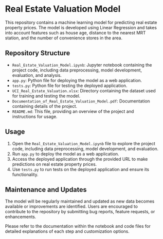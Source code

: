 # Real Estate Valuation Model

This repository contains a machine learning model for predicting real estate property prices. The model is developed using Linear Regression and takes into account features such as house age, distance to the nearest MRT station, and the number of convenience stores in the area.

## Repository Structure

- `Real_Estate_Valuation_Model.ipynb`: Jupyter notebook containing the project code, including data preprocessing, model development, evaluation, and analysis.
- `app.py`: Python file for deploying the model as a web application.
- `tests.py`: Python file for testing the deployed application.
- `UCI_Real_Estate_Valuation.xlsx`: Directory containing the dataset used for training and testing the model.
- `Documentation_of_Real_Estate_Valuation_Model.pdf`: Documentation containing details of the project.
- `README.md`: This file, providing an overview of the project and instructions for usage.

## Usage

1. Open the `Real_Estate_Valuation_Model.ipynb` file to explore the project code, including data preprocessing, model development, and evaluation.
2. Run `app.py` to deploy the model as a web application.
3. Access the deployed application through the provided URL to make predictions on real estate property prices.
4. Use `tests.py` to run tests on the deployed application and ensure its functionality.

## Maintenance and Updates

The model will be regularly maintained and updated as new data becomes available or improvements are identified. Users are encouraged to contribute to the repository by submitting bug reports, feature requests, or enhancements.

Please refer to the documentation within the notebook and code files for detailed explanations of each step and customization options.
